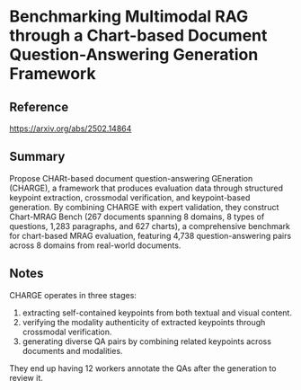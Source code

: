 # Benchmarking Multimodal RAG through a Chart-based Document Question-Answering Generation Framework
## Reference

https://arxiv.org/abs/2502.14864

## Summary

Propose CHARt-based document question-answering GEneration (CHARGE), a framework that produces evaluation data through structured keypoint extraction, crossmodal verification, and keypoint-based generation. By combining CHARGE with expert validation, they construct Chart-MRAG Bench (267 documents spanning 8 domains, 8 types of questions, 1,283 paragraphs, and 627 charts), a comprehensive benchmark for chart-based MRAG evaluation, featuring 4,738 question-answering pairs across 8 domains from real-world documents.

## Notes

CHARGE operates in three stages:
1) extracting self-contained keypoints from both textual and visual content.
2) verifying the modality authenticity of extracted keypoints through crossmodal verification.
3) generating diverse QA pairs by combining related keypoints across documents and modalities.

They end up having 12 workers annotate the QAs after the generation to review it.
